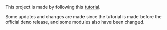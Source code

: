 <p>
This project is made by following this <a href="shorturl.at/ozCHP">tutorial</a>.
</p>
<p>
Some updates and changes are made since the tutorial is made before the official deno release, and some modules also have been changed.
</p>
